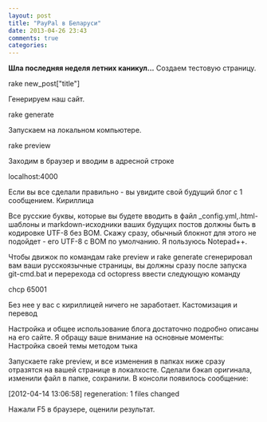```yaml
---
layout: post
title: "PayPal в Беларуси"
date: 2013-04-26 23:43
comments: true
categories: 
---
```


__Шла последняя неделя летних каникул...__
Создаем тестовую страницу.

rake new_post["title"]

Генерируем наш сайт.

rake generate
<!-- more -->

Запускаем на локальном компьютере.

rake preview

Заходим в браузер и вводим в адресной строке

localhost:4000

Если вы все сделали правильно - вы увидите свой будущий блог с 1 сообщением.
Кириллица

Все русские буквы, которые вы будете вводить в файл _config.yml,.html-шаблоны и markdown-исходники ваших будущих постов должны быть в кодировке UTF-8 без BOM. Скажу сразу, обычный блокнот для этого не подойдет - его UTF-8 c ВОМ по умолчанию. Я пользуюсь Notepad++.

Чтобы движок по командам rake preview и rake generate сгенерировал вам ваши русскоязычные страницы, вы должны сразу после запуска git-cmd.bat и перерехода cd octopress ввести следующую команду

chcp 65001

Без нее у вас с кириллицей ничего не заработает.
Кастомизация и перевод

Настройка и общее использование блога достаточно подробно описаны на его сайте. Я обращу ваше внимание на основные моменты:
Настройка своей темы методом тыка

Запускаете rake preview, и все изменения в папках ниже сразу отразятся на вашей странице в локалхосте. Сделали бэкап оригинала, изменили файл в папке, сохранили. В консоли появилось сообщение:

[2012-04-14 13:06:58] regeneration: 1 files changed

Нажали F5 в браузере, оценили результат.